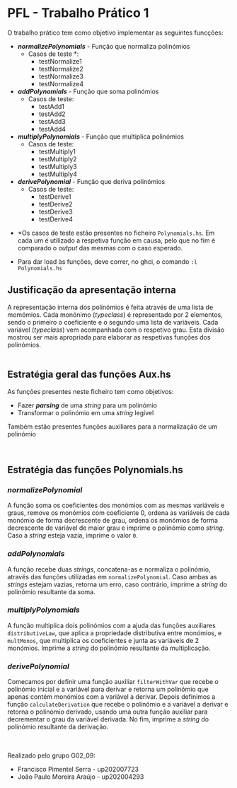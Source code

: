 # PFL - Trabalho Prático 1
O trabalho prático tem como objetivo implementar as seguintes funcções:
- ***normalizePolynomials*** - Função que normaliza polinómios
    - Casos de teste *:
        - testNormalize1
        - testNormalize2
        - testNormalize3
        - testNormalize4
- ***addPolynomials*** - Função que soma polinómios
    - Casos de teste:
        - testAdd1
        - testAdd2
        - testAdd3
        - testAdd4
- ***multiplyPolynomials*** - Função que multiplica polinómios
    - Casos de teste:
        - testMultiply1
        - testMultiply2
        - testMultiply3
        - testMultiply4
- ***derivePolynomial*** - Função que deriva polinómios
    - Casos de teste:
        - testDerive1
        - testDerive2
        - testDerive3
        - testDerive4
        
 * *Os casos de teste estão presentes no ficheiro `Polynomials.hs`. Em cada um é utilizado a respetiva função em causa, pelo que no fim é comparado o *output* das mesmas com o caso esperado. 
 
 * Para dar load às funções, deve correr, no ghci, o comando `:l Polynomials.hs` 

## Justificação da apresentação interna
A representação interna dos polinómios é feita através de uma lista de momómios. Cada monónimo (*typeclass*) é representado por 2 elementos, sendo o primeiro o coeficiente e o segundo uma lista de variáveis. Cada variável (*typeclass*) vem acompanhada com o respetivo grau. Esta divisão mostrou ser mais apropriada para elaborar as respetivas funções dos polinómios.
<br> <br>

## Estratégia geral das funções Aux.hs
As funções presentes neste ficheiro tem como objetivos:
- Fazer ***parsing*** de uma *string* para um polinómio
- Transformar o polinómio em uma *string* legível

Também estão presentes funções auxiliares para a normalização de um polinómio

<br>

## Estratégia das funções Polynomials.hs
### ***normalizePolynomial***
A função soma os coeficientes dos monómios com as mesmas variáveis e graus, remove os monómios com coeficiente 0, ordena as variáveis de cada monómio de forma decrescente de grau, ordena os monómios de forma decrescente de variável de maior grau e imprime o polinómio como *string*. Caso a *string* esteja vazia, imprime o valor `0`.

### ***addPolynomials***
A função recebe duas *strings*, concatena-as e normaliza o polinómio, através das funções utilizadas em `normalizePolynomial`. Caso ambas as *strings* estejam vazias, retorna um erro, caso contrário, imprime a *string* do polinómio resultante da soma.

### ***multiplyPolynomials***
A função multiplica dois polinómios com a ajuda das funções auxiliares `distributiveLaw`, que aplica a propriedade distributiva entre monómios, e `multMonos`, que multiplica os coeficientes e junta as variáveis de 2 monómios. Imprime a *string* do polinómio resultante da multiplicação.

### ***derivePolynomial***
Comecamos por definir uma função auxiliar `filterWithVar` que recebe o polinómio inicial e a variável para derivar e retorna um polinómio que apenas contém monómios com a variável a derivar. Depois definimos a função `calculateDerivation` que recebe o polinómio e a variável a derivar e retorna o polinómio derivado, usando uma outra função auxiliar para decrementar o grau da variável derivada. No fim, imprime a *string* do polinómio resultante da derivação.

<br><br>
Realizado pelo grupo G02_09:
- Francisco Pimentel Serra  - up202007723
- João Paulo Moreira Araújo - up202004293
